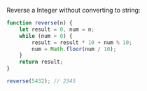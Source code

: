Reverse a Integer without converting to string:

```javascript
function reverse(n) {
	let result = 0, num = n;
	while (num > 0) {
	    result = result * 10 + num % 10;
	    num = Math.floor(num / 10);
	}
	return result;
}

reverse(5432); // 2345
```
